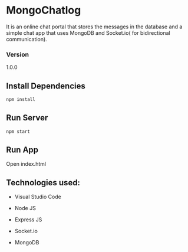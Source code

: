 # MongoChatlog

It is an online chat portal that stores the messages in the database and a simple chat app that uses MongoDB and Socket.io( for bidirectional communication).

### Version
1.0.0

## Install Dependencies
```bash
npm install 
```

## Run Server
```bash
npm start
```
## Run App
Open index.html

## Technologies used:

* Visual Studio Code

* Node JS

* Express JS

* Socket.io

* MongoDB
